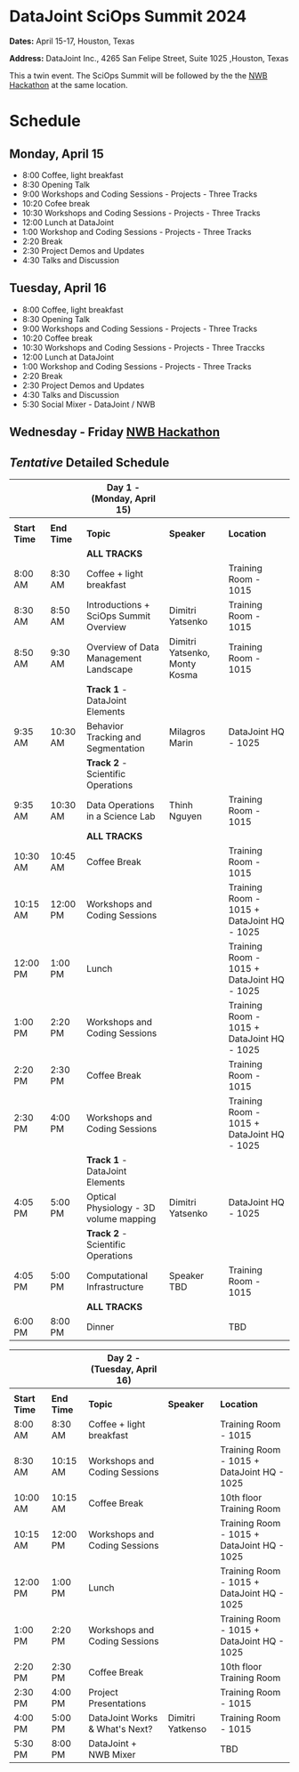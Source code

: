 # DataJoint SciOps Summit 2024

**Dates:**  April 15-17, Houston, Texas

**Address:**  DataJoint Inc., 4265 San Felipe Street, Suite 1025 ,Houston, Texas

This a twin event. The SciOps Summit will be followed by the the [NWB Hackathon](https://neurodatawithoutborders.github.io/nwb_hackathons/HCK18_2024_Dev_Hackathon_DataJoint) at the same location.


# Schedule
## Monday, April 15

* 8:00  Coffee, light breakfast
* 8:30  Opening Talk
* 9:00  Workshops and Coding Sessions - Projects - Three Tracks
* 10:20 Cofee break
* 10:30 Workshops and Coding Sessions - Projects - Three Tracks
* 12:00 Lunch at DataJoint
* 1:00 Workshop and Coding Sessions - Projects - Three Tracks
* 2:20 Break
* 2:30 Project Demos and Updates
* 4:30 Talks and Discussion

## Tuesday, April 16
* 8:00  Coffee, light breakfast
* 8:30  Opening Talk
* 9:00  Workshops and Coding Sessions - Projects - Three Tracks
* 10:20 Coffee break
* 10:30 Workshops and Coding Sessions - Projects - Three Traccks
* 12:00 Lunch at DataJoint
* 1:00 Workshop and Coding Sessions - Projects - Three Tracks
* 2:20 Break
* 2:30 Project Demos and Updates
* 4:30 Talks and Discussion
* 5:30 Social Mixer - DataJoint / NWB 

## Wednesday - Friday  [NWB Hackathon](https://neurodatawithoutborders.github.io/nwb_hackathons/HCK18_2024_Dev_Hackathon_DataJoint)


## *Tentative* Detailed Schedule

|            |          | **Day 1 - (Monday, April 15)** |      |      |
|------------|----------|--------------------------------|------|------|
|            |          |                                |      |      |
| **Start Time** | **End Time** | **Topic** | **Speaker** | **Location** |
|                |              | **ALL TRACKS** |            |              |
| 8:00 AM | 8:30 AM | Coffee + light breakfast |      | Training Room - 1015 |
| 8:30 AM | 8:50 AM | Introductions + SciOps Summit Overview | Dimitri Yatsenko | Training Room - 1015 |
| 8:50 AM | 9:30 AM | Overview of Data Management Landscape | Dimitri Yatsenko, Monty Kosma | Training Room - 1015 |
|         |         | **Track 1** - DataJoint Elements |        |        |
| 9:35 AM | 10:30 AM | Behavior Tracking and Segmentation | Milagros Marin | DataJoint HQ - 1025 |
|         |          | **Track 2** - Scientific Operations |      |      |
| 9:35 AM | 10:30 AM | Data Operations in a Science Lab | Thinh Nguyen | Training Room - 1015 |
|         |          |**ALL TRACKS**  |      |      |
| 10:30 AM | 10:45 AM | Coffee Break |      | Training Room - 1015 |
| 10:15 AM | 12:00 PM | Workshops and Coding Sessions |     | Training Room - 1015 + DataJoint HQ - 1025 |
| 12:00 PM | 1:00 PM | Lunch |     | Training Room - 1015 + DataJoint HQ - 1025 |
| 1:00 PM | 2:20 PM | Workshops and Coding Sessions |     | Training Room - 1015 + DataJoint HQ - 1025 |
| 2:20 PM | 2:30 PM | Coffee Break |     | Training Room - 1015 |
| 2:30 PM | 4:00 PM | Workshops and Coding Sessions |     | Training Room - 1015 + DataJoint HQ - 1025 |
|         |         | **Track 1** - DataJoint Elements |       |      |
| 4:05 PM | 5:00 PM | Optical Physiology - 3D volume mapping | Dimitri Yatsenko | DataJoint HQ - 1025 |
|         |         | **Track 2** - Scientific Operations |       |      |
| 4:05 PM | 5:00 PM | Computational Infrastructure | Speaker TBD | Training Room - 1015 |
|         |         | **ALL TRACKS** |     |     |
| 6:00 PM | 8:00 PM | Dinner |    | TBD |

|            |          | **Day 2 - (Tuesday, April 16)** |      |      |
|------------|----------|---------------------------------|------|------|
|            |          |                                 |      |      |
| **Start Time** | **End Time** | **Topic** | **Speaker** | **Location** |
| 8:00 AM | 8:30 AM | Coffee + light breakfast |      | Training Room - 1015 |
| 8:30 AM | 10:15 AM | Workshops and Coding Sessions |     | Training Room - 1015 + DataJoint HQ - 1025 |
| 10:00 AM | 10:15 AM | Coffee Break |      | 10th floor Training Room |
| 10:15 AM | 12:00 PM | Workshops and Coding Sessions |     | Training Room - 1015 + DataJoint HQ - 1025 |
| 12:00 PM | 1:00 PM | Lunch |     | Training Room - 1015 + DataJoint HQ - 1025 |
| 1:00 PM | 2:20 PM | Workshops and Coding Sessions |     | Training Room - 1015 + DataJoint HQ - 1025 |
| 2:20 PM | 2:30 PM | Coffee Break |     | 10th floor Training Room |
| 2:30 PM | 4:00 PM | Project Presentations |     | Training Room - 1015 |
| 4:00 PM | 5:00 PM | DataJoint Works & What's Next? | Dimitri Yatkenso | Training Room - 1015 |
| 5:30 PM | 8:00 PM | DataJoint + NWB Mixer |    | TBD |
